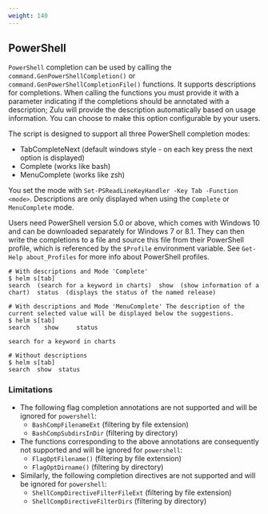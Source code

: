 ```yaml
---
weight: 140
---
```


## PowerShell

`PowerShell` completion can be used by calling the `command.GenPowerShellCompletion()` or `command.GenPowerShellCompletionFile()` functions.
It supports descriptions for completions. When calling the functions you must provide it with a parameter indicating if the completions should be annotated with a description; Zulu
will provide the description automatically based on usage information.  You can choose to make this option configurable by your users.

The script is designed to support all three PowerShell completion modes:

* TabCompleteNext (default windows style - on each key press the next option is displayed)
* Complete (works like bash)
* MenuComplete (works like zsh)

You set the mode with `Set-PSReadLineKeyHandler -Key Tab -Function <mode>`. Descriptions are only displayed when using the `Complete` or `MenuComplete` mode.

Users need PowerShell version 5.0 or above, which comes with Windows 10 and can be downloaded separately for Windows 7 or 8.1.
They can then write the completions to a file and source this file from their PowerShell profile, which is referenced by the `$Profile` environment variable.
See `Get-Help about_Profiles` for more info about PowerShell profiles.

```
# With descriptions and Mode 'Complete'
$ helm s[tab]
search  (search for a keyword in charts)  show  (show information of a chart)  status  (displays the status of the named release)

# With descriptions and Mode 'MenuComplete' The description of the current selected value will be displayed below the suggestions.
$ helm s[tab]
search    show     status

search for a keyword in charts

# Without descriptions
$ helm s[tab]
search  show  status
```

### Limitations

* The following flag completion annotations are not supported and will be ignored for `powershell`:
    * `BashCompFilenameExt` (filtering by file extension)
    * `BashCompSubdirsInDir` (filtering by directory)
* The functions corresponding to the above annotations are consequently not supported and will be ignored for `powershell`:
    * `FlagOptFilename()` (filtering by file extension)
    * `FlagOptDirname()` (filtering by directory)
* Similarly, the following completion directives are not supported and will be ignored for `powershell`:
    * `ShellCompDirectiveFilterFileExt` (filtering by file extension)
    * `ShellCompDirectiveFilterDirs` (filtering by directory)
